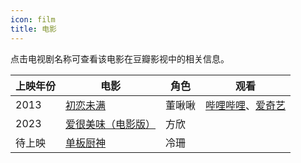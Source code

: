 ```yaml
---
icon: film
title: 电影
---
```


点击电视剧名称可查看该电影在豆瓣影视中的相关信息。

<table>
<thead>
<tr>
    <th>上映年份</th>
    <th>电影</th>
    <th>角色</th>
    <th>观看</th>
</tr>
</thead>
<tbody>
<tr>
    <td>2013</td>
    <td><a href="https://movie.douban.com/subject/10833971/" target="_blank" rel="noopener">初恋未满</a></td>
    <td>董啾啾</td>
    <td><a href="https://www.bilibili.com/bangumi/play/ss12498/" target="_blank" rel="noopener">哔哩哔哩</a>、<a href="https://www.iqiyi.com/v_19rrfwl6lc.html" target="_blank" rel="noopener">爱奇艺</a></td>
</tr>
<tr>
    <td>2023</td>
    <td><a href="https://movie.douban.com/subject/35711450/" target="_blank" rel="noopener">爱很美味（电影版）</a></td>
    <td>方欣</td>
    <td></td>
</tr>
<tr>
    <td>待上映</td>
    <td><a href="https://movie.douban.com/subject/27119587/" target="_blank" rel="noopener">单板厨神</a></td>
    <td>冷珊</td>
    <td></td>
</tr>
</tbody>
</table>
